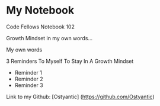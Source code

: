 # My Notebook
Code Fellows Notebook 102

Growth Mindset in my own words...

My own words

3 Reminders To Myself To Stay In A Growth Mindset
- Reminder 1
- Reminder 2
- Reminder 3

Link to my Github: [Ostyantic] (https://github.com/Ostyantic)
